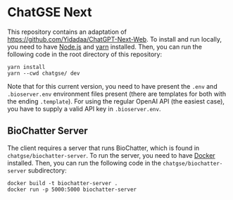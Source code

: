 # ChatGSE Next

This repository contains an adaptation of 
https://github.com/Yidadaa/ChatGPT-Next-Web. To install and run locally, you
need to have [Node.js](https://nodejs.org/en/) and [yarn](https://yarnpkg.com/)
installed. Then, you can run the following code in the root directory of this
repository:

```
yarn install
yarn --cwd chatgse/ dev
```

Note that for this current version, you need to have present the `.env` and
`.bioserver.env` environment files present (there are templates for both with
the ending `.template`). For using the regular OpenAI API (the easiest case),
you have to supply a valid API key in `.bioserver.env`.

## BioChatter Server

The client requires a server that runs BioChatter, which is found in
`chatgse/biochatter-server`.  To run the server, you need to have
[Docker](https://www.docker.com/) installed.  Then, you can run the following
code in the `chatgse/biochatter-server` subdirectory:

```
docker build -t biochatter-server .
docker run -p 5000:5000 biochatter-server
```